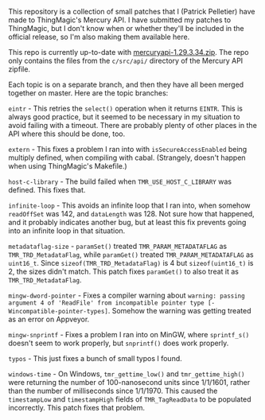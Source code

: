 This repository is a collection of small patches that I (Patrick
Pelletier) have made to ThingMagic's Mercury API.  I have submitted my
patches to ThingMagic, but I don't know when or whether they'll be
included in the official release, so I'm also making them available
here.

This repo is currently up-to-date with [mercuryapi-1.29.3.34.zip][1].
The repo only contains the files from the `c/src/api/` directory of
the Mercury API zipfile.

Each topic is on a separate branch, and then they have all been merged
together on master.  Here are the topic branches:

`eintr` - This retries the `select()` operation when it returns
`EINTR`.  This is always good practice, but it seemed to be necessary
in my situation to avoid failing with a timeout.  There are probably
plenty of other places in the API where this should be done, too.

`extern` - This fixes a problem I ran into with
`isSecureAccessEnabled` being multiply defined, when compiling with
cabal.  (Strangely, doesn't happen when using ThingMagic's Makefile.)

`host-c-library` - The build failed when `TMR_USE_HOST_C_LIBRARY` was
defined.  This fixes that.

`infinite-loop` - This avoids an infinite loop that I ran into, when
somehow `readOffSet` was 142, and `dataLength` was 128.  Not sure how
that happened, and it probably indicates another bug, but at least
this fix prevents going into an infinite loop in that situation.

`metadataflag-size` - `paramSet()` treated `TMR_PARAM_METADATAFLAG` as
`TMR_TRD_MetadataFlag`, while `paramGet()` treated
`TMR_PARAM_METADATAFLAG` as `uint16_t`.  Since
`sizeof(TMR_TRD_MetadataFlag)` is 4 but `sizeof(uint16_t)` is 2, the
sizes didn't match.  This patch fixes `paramGet()` to also treat it as
`TMR_TRD_MetadataFlag`.

`mingw-dword-pointer` - Fixes a compiler warning about `warning:
passing argument 4 of 'ReadFile' from incompatible pointer type
[-Wincompatible-pointer-types]`.  Somehow the warning was getting
treated as an error on Appveyor.

`mingw-snprintf` - Fixes a problem I ran into on MinGW, where
`sprintf_s()` doesn't seem to work properly, but `snprintf()` does
work properly.

`typos` - This just fixes a bunch of small typos I found.

`windows-time` - On Windows, `tmr_gettime_low()` and
`tmr_gettime_high()` were returning the number of 100-nanosecond units
since 1/1/1601, rather than the number of milliseconds since 1/1/1970.
This caused the `timestampLow` and `timestampHigh` fields of
`TMR_TagReadData` to be populated incorrectly.  This patch fixes that
problem.

[1]: http://www.thingmagic.com/images/Downloads/software/mercuryapi-1.29.3.34.zip
